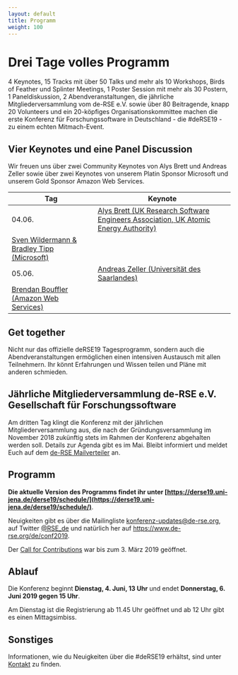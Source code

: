 ```yaml
--- 
layout: default 
title: Programm
weight: 100
---
```



# Drei Tage volles Programm

4 Keynotes, 15 Tracks mit über 50 Talks und mehr als 10 Workshops, Birds of Feather und Splinter Meetings, 1 Poster Session mit mehr als 30 Postern, 1 Paneldiskussion, 2 Abendveranstaltungen, die jährliche Mitgliederversammlung vom de-RSE e.V. sowie über 80 Beitragende, knapp 20 Volunteers und ein 20-köpfiges Organisationskommittee machen die erste Konferenz für Forschungssoftware in Deutschland - die #deRSE19 - zu einem echten Mitmach-Event.

## Vier Keynotes und eine Panel Discussion

Wir freuen uns über zwei Community Keynotes von Alys Brett und Andreas Zeller sowie über zwei Keynotes von unserem Platin Sponsor Microsoft und unserem Gold Sponsor Amazon Web Services.

Tag | Keynote
-- | --
04.06. | [Alys Brett (UK Research Software Engineers Association, UK Atomic Energy Authority)](https://derse19.uni-jena.de/derse19/talk/ZD3B3K/)
 | [Sven Wildermann & Bradley Tipp (Microsoft)](https://derse19.uni-jena.de/derse19/talk/PCQSRY/)
05.06. | [Andreas Zeller (Universität des Saarlandes)](https://derse19.uni-jena.de/derse19/talk/ZCYXEM/)
 | [Brendan Bouffler (Amazon Web Services)](https://derse19.uni-jena.de/derse19/talk/CQ7KEC/)

## Get together

Nicht nur das offizielle deRSE19 Tagesprogramm, sondern auch die Abendveranstaltungen ermöglichen einen intensiven Austausch mit allen Teilnehmern. Ihr könnt Erfahrungen und Wissen teilen und Pläne mit anderen schmieden.

## Jährliche Mitgliederversammlung de-RSE e.V. Gesellschaft für Forschungssoftware

Am dritten Tag klingt die Konferenz mit der jährlichen Mitgliederversammlung aus, die nach der Gründungsversammlung im November 2018 zukünftig stets im Rahmen der Konferenz abgehalten werden soll. Details zur Agenda gibt es im Mai. Bleibt informiert und meldet Euch auf dem [de-RSE Mailverteiler](../join.html) an.

## Programm

**Die aktuelle Version des Programms findet ihr unter [https://derse19.uni-jena.de/derse19/schedule/](https://derse19.uni-jena.de/derse19/schedule/)**.

Neuigkeiten gibt es über die Mailingliste [konferenz-updates@de-rse.org](https://ml06.ispgateway.de/mailman/listinfo/konferenz-updates_de-rse.org), auf Twitter [@RSE_de](https://twitter.com/RSE_de) und natürlich her auf <https://www.de-rse.org/de/conf2019>.

Der [Call for Contributions](call.html) war bis zum 3. März 2019 geöffnet.

## Ablauf

Die Konferenz beginnt **Dienstag, 4. Juni, 13 Uhr** und endet **Donnerstag, 6. Juni 2019 gegen 15 Uhr**.

Am Dienstag ist die Registrierung ab 11.45 Uhr geöffnet und ab 12 Uhr gibt es einen Mittagsimbiss.

## Sonstiges

Informationen, wie du Neuigkeiten über die #deRSE19 erhältst, sind unter [Kontakt](contact.html) zu finden.
